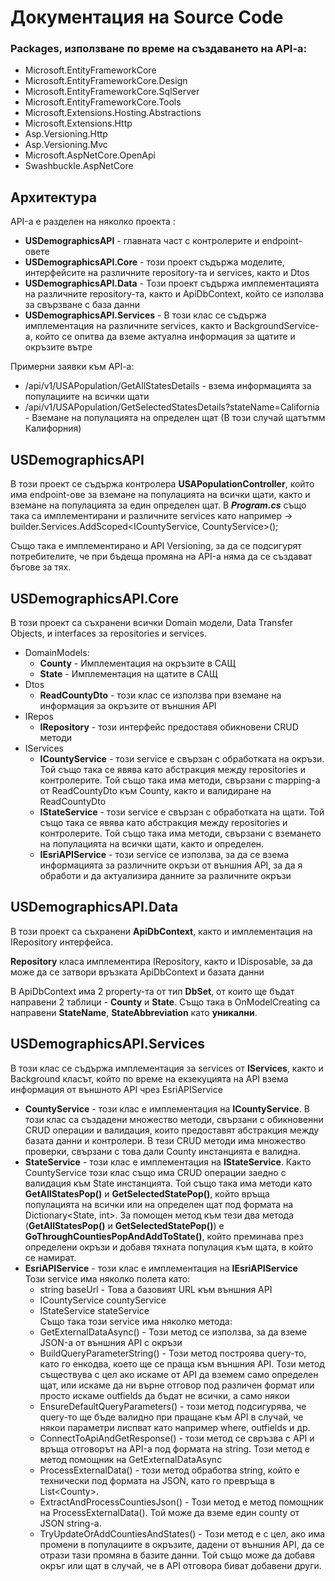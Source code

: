 # Документация на Source Code

### Packages, използване по време на създаването на API-a:
- Microsoft.EntityFrameworkCore
- Microsoft.EntityFrameworkCore.Design
- Microsoft.EntityFrameworkCore.SqlServer
- Microsoft.EntityFrameworkCore.Tools
- Microsoft.Extensions.Hosting.Abstractions
- Microsoft.Extensions.Http
- Asp.Versioning.Http
- Asp.Versioning.Mvc
- Microsoft.AspNetCore.OpenApi
- Swashbuckle.AspNetCore

## Архитектура

API-а е разделен на няколко проекта :
- **USDemographicsAPI** - главната част с контролерите и endpoint-овете
- **USDemographicsAPI.Core** - този проект съдържа моделите, интерфейсите на различните repository-та и services, както и Dtos
- **USDemographicsAPI.Data** - Този проект съдържа имплементацията на различните repository-та, както и ApiDbContext, който се използва за свързване с база данни 
- **USDemographicsAPI.Services** - В този клас се съдържа имплементация на различните services, както и BackgroundService-а, който се опитва да вземе актуална информация за щатите и окръзите вътре

Примерни заявки към API-a:
- /api/v1/USAPopulation/GetAllStatesDetails - взема информацията за популациите на всички щати
- /api/v1/USAPopulation/GetSelectedStatesDetails?stateName=California - Вземане на популацията на определен щат (В този случай щатътмм Калифорния)

## USDemographicsAPI
В този проект се съдържа контролера **USAPopulationController**, който има endpoint-ове за вземане на популацията на всички щати, както и вземане на популацията за един определен щат. В ***Program.cs*** също така са имплементирани и различните services като например -> builder.Services.AddScoped<ICountyService, CountyService>();

Също така е имплементирано и API Versioning, за да се подсигурят потребителите, че при бъдеща промяна на API-а няма да се създават бъгове за тях.

## USDemographicsAPI.Core
В този проект са съхранени всички Domain модели, Data Transfer Objects, и interfaces за repositories и services.

- DomainModels:
	- **County** - Имплементация на окръзите в САЩ
	- **State** - Имплементация на щатите в САЩ
- Dtos
	- **ReadCountyDto** - този клас се използва при вземане на информация за окръзите от външния API
- IRepos
	- **IRepository** - този интерфейс предоставя обикновени CRUD методи
- IServices 
	- **ICountyService** - този service е свързан с обработката на окръзи. Той също така се явява като абстракция между repositories и контролерите. Той също така има методи, свързани с mapping-а от ReadCountyDto към County, както и валидиране на ReadCountyDto
	- **IStateService** - този service е свързан с обработката на щати. Той също така се явява като абстракция между repositories и контролерите. Той също така има методи, свързани с вземането на популацията на всички щати, както и определен.
	- **IEsriAPIService** - този service се използва, за да се взема информацията за различните окръзи от външния API, за да я обработи и да актуализира данните за различните окръзи

## USDemographicsAPI.Data
В този проект са съхранени **ApiDbContext**, както и имплементация на IRepository интерфейса.

**Repository** класа имплементира IRepository, както и IDisposable, за да може да се затвори връзката ApiDbContext и базата данни

В ApiDbContext има 2 property-та от тип **DbSet**, от които ще бъдат направени 2 таблици - **County** и **State**. Също така в OnModelCreating са направени **StateName**, **StateAbbreviation** като **уникални**.

## USDemographicsAPI.Services
В този клас се съдържа имплементация за services от **IServices**, както и Background класът, който по време на екзекуцията на API взема информация от външното API чрез EsriAPIService

- **CountyService** - този клас е имплементация на **ICountyService**.
	В този клас са създадени множество методи, свързани с обикновенни CRUD операции и валидация, които предоставят абстракция между базата данни и контролери. В тези CRUD методи има множество проверки, свързани с това дали County инстанцията е валидна.
- **StateService** - този клас е имплементация на **IStateService**.
	Както CountyService този клас също има CRUD операции заедно с валидация към State инстанцията. Той също така има методи като **GetAllStatesPop()** и **GetSelectedStatePop()**, който връща популацията на всички или на определен щат под формата на Dictionary<State, int>. За помощен метод към тези два метода (**GetAllStatesPop()** и **GetSelectedStatePop()**) е **GoThroughCountiesPopAndAddToState()**, който преминава през определени окръзи и добавя тяхната популация към щата, в който се намират.
- **EsriAPIService** -  този клас е имплементация на **IEsriAPIService**  
	Този service има няколко полета като:
	- string baseUrl - Това а базовият URL към външния API
	- ICountyService countyService 
	- IStateService stateService  
	Също така този service има няколко метода:
	- GetExternalDataAsync() - Този метод се използва, за да вземе JSON-а от външния API с окръзи
	- BuildQueryParameterString() - Този метод построява query-то, като го енкодва, което ще се праща към външния API. Този метод съществува с цел ако искаме от API да вземем само определен щат, или искаме да ни върне отговор под различен формат или просто искаме outfields да бъдат не всички, а само някои
	- EnsureDefaultQueryParameters() - този метод подсигурява, че query-то ще бъде валидно при пращане към API в случай, че някои параметри лиспват като например where, outfields и др.
	- ConnectToApiAndGetResponse() - този метод се свръзва с API и връща отговорът на API-а под формата на string. Този метод е метод помощник на GetExternalDataAsync
	- ProcessExternalData() - този метод обработва string, който е технически под формата на JSON, като го превръща в List\<County>.
	- ExtractAndProcessCountiesJson() - Този метод е метод помощник на ProcessExternalData(). Той може да вземе един county от JSON string-а.
	- TryUpdateOrAddCountiesAndStates() - Този метод е с цел, ако има промени в популациите в окръзите, дадени от външния API, да се отрази тази промяна в базите данни. Той също може да добавя окръг или щат в случай, че в API отговора биват добавени други.
